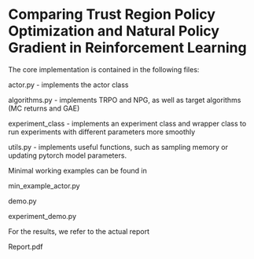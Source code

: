 # Comparing Trust Region Policy Optimization and Natural Policy Gradient in Reinforcement Learning

The core implementation is contained in the following files:

actor.py - implements the actor class

algorithms.py - implements TRPO and NPG, as well as target algorithms (MC returns and GAE)

experiment_class - implements an experiment class and wrapper class to run experiments with different parameters more smoothly

utils.py - implements useful functions, such as sampling memory or updating pytorch model parameters.



Minimal working examples can be found in

min_example_actor.py

demo.py

experiment_demo.py



For the results, we refer to the actual report

Report.pdf
